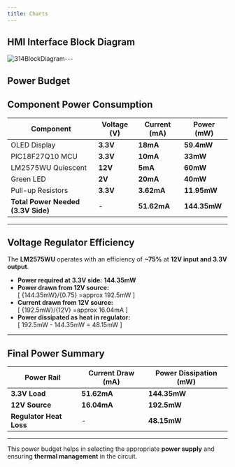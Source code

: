 ```yaml
---
title: Charts
---
```

## HMI Interface Block Diagram 

![314BlockDiagram](https://github.com/user-attachments/assets/ec5c0d30-a443-4bcc-9e63-ed41330f5141)---

## Power Budget


## Component Power Consumption

| **Component**            | **Voltage (V)** | **Current (mA)** | **Power (mW)** |
|-------------------------|-----------------|-----------------|-----------------|
| OLED Display           | **3.3V**        | **18mA**        | **59.4mW**      |
| PIC18F27Q10 MCU        | **3.3V**        | **10mA**        | **33mW**        |
| LM2575WU Quiescent      | **12V**         | **5mA**         | **60mW**        |
| Green LED              | **2V**          | **20mA**        | **40mW**        |
| Pull-up Resistors      | **3.3V**        | **3.62mA**      | **11.95mW**     |
| **Total Power Needed (3.3V Side)** | - | **51.62mA** | **144.35mW** |

---

## Voltage Regulator Efficiency

The **LM2575WU** operates with an efficiency of **~75%** at **12V input and 3.3V output**.

- **Power required at 3.3V side:** **144.35mW**
- **Power drawn from 12V source:**  
  \[
  {144.35mW}/{0.75} =approx 192.5mW
  \]
- **Current drawn from 12V source:**  
  \[
  {192.5mW}/{12V} =approx 16.04mA
  \]
- **Power dissipated as heat in regulator:**  
  \[
  192.5mW - 144.35mW = 48.15mW
  \]

---

## Final Power Summary

| **Power Rail** | **Current Draw (mA)** | **Power Dissipation (mW)** |
|---------------|-----------------|-----------------|
| **3.3V Load** | **51.62mA**     | **144.35mW**    |
| **12V Source** | **16.04mA**      | **192.5mW**     |
| **Regulator Heat Loss** | - | **48.15mW** |

---


This power budget helps in selecting the appropriate **power supply** and ensuring **thermal management** in the circuit.

